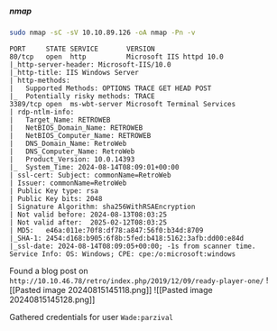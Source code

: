 ##### nmap
```bash
sudo nmap -sC -sV 10.10.89.126 -oA nmap -Pn -v
```
```
PORT     STATE SERVICE       VERSION
80/tcp   open  http          Microsoft IIS httpd 10.0
|_http-server-header: Microsoft-IIS/10.0
|_http-title: IIS Windows Server
| http-methods: 
|   Supported Methods: OPTIONS TRACE GET HEAD POST
|_  Potentially risky methods: TRACE
3389/tcp open  ms-wbt-server Microsoft Terminal Services
| rdp-ntlm-info: 
|   Target_Name: RETROWEB
|   NetBIOS_Domain_Name: RETROWEB
|   NetBIOS_Computer_Name: RETROWEB
|   DNS_Domain_Name: RetroWeb
|   DNS_Computer_Name: RetroWeb
|   Product_Version: 10.0.14393
|_  System_Time: 2024-08-14T08:09:01+00:00
| ssl-cert: Subject: commonName=RetroWeb
| Issuer: commonName=RetroWeb
| Public Key type: rsa
| Public Key bits: 2048
| Signature Algorithm: sha256WithRSAEncryption
| Not valid before: 2024-08-13T08:03:25
| Not valid after:  2025-02-12T08:03:25
| MD5:   e46a:011e:70f8:df78:a847:56f0:b34d:8709
|_SHA-1: 2454:d168:b905:6f8b:5fed:b418:5162:3afb:dd00:e84d
|_ssl-date: 2024-08-14T08:09:05+00:00; -1s from scanner time.
Service Info: OS: Windows; CPE: cpe:/o:microsoft:windows
```

Found a blog post on
`http://10.10.46.78/retro/index.php/2019/12/09/ready-player-one/`
![[Pasted image 20240815145118.png]]
![[Pasted image 20240815145128.png]]

Gathered credentials for user `Wade:parzival`